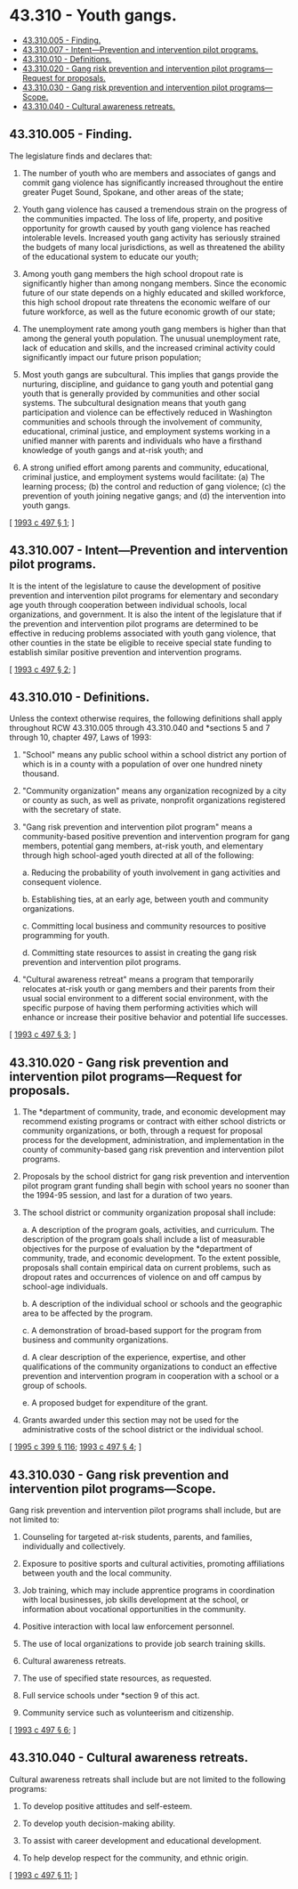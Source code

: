 # 43.310 - Youth gangs.
* [43.310.005 - Finding.](#43310005---finding)
* [43.310.007 - Intent—Prevention and intervention pilot programs.](#43310007---intentprevention-and-intervention-pilot-programs)
* [43.310.010 - Definitions.](#43310010---definitions)
* [43.310.020 - Gang risk prevention and intervention pilot programs—Request for proposals.](#43310020---gang-risk-prevention-and-intervention-pilot-programsrequest-for-proposals)
* [43.310.030 - Gang risk prevention and intervention pilot programs—Scope.](#43310030---gang-risk-prevention-and-intervention-pilot-programsscope)
* [43.310.040 - Cultural awareness retreats.](#43310040---cultural-awareness-retreats)
## 43.310.005 - Finding.
The legislature finds and declares that:

1. The number of youth who are members and associates of gangs and commit gang violence has significantly increased throughout the entire greater Puget Sound, Spokane, and other areas of the state;

2. Youth gang violence has caused a tremendous strain on the progress of the communities impacted. The loss of life, property, and positive opportunity for growth caused by youth gang violence has reached intolerable levels. Increased youth gang activity has seriously strained the budgets of many local jurisdictions, as well as threatened the ability of the educational system to educate our youth;

3. Among youth gang members the high school dropout rate is significantly higher than among nongang members. Since the economic future of our state depends on a highly educated and skilled workforce, this high school dropout rate threatens the economic welfare of our future workforce, as well as the future economic growth of our state;

4. The unemployment rate among youth gang members is higher than that among the general youth population. The unusual unemployment rate, lack of education and skills, and the increased criminal activity could significantly impact our future prison population;

5. Most youth gangs are subcultural. This implies that gangs provide the nurturing, discipline, and guidance to gang youth and potential gang youth that is generally provided by communities and other social systems. The subcultural designation means that youth gang participation and violence can be effectively reduced in Washington communities and schools through the involvement of community, educational, criminal justice, and employment systems working in a unified manner with parents and individuals who have a firsthand knowledge of youth gangs and at-risk youth; and

6. A strong unified effort among parents and community, educational, criminal justice, and employment systems would facilitate: (a) The learning process; (b) the control and reduction of gang violence; (c) the prevention of youth joining negative gangs; and (d) the intervention into youth gangs.

\[ [1993 c 497 § 1](http://lawfilesext.leg.wa.gov/biennium/1993-94/Pdf/Bills/Session%20Laws/House/1333-S.SL.pdf?cite=1993%20c%20497%20§%201); \]

## 43.310.007 - Intent—Prevention and intervention pilot programs.
It is the intent of the legislature to cause the development of positive prevention and intervention pilot programs for elementary and secondary age youth through cooperation between individual schools, local organizations, and government. It is also the intent of the legislature that if the prevention and intervention pilot programs are determined to be effective in reducing problems associated with youth gang violence, that other counties in the state be eligible to receive special state funding to establish similar positive prevention and intervention programs.

\[ [1993 c 497 § 2](http://lawfilesext.leg.wa.gov/biennium/1993-94/Pdf/Bills/Session%20Laws/House/1333-S.SL.pdf?cite=1993%20c%20497%20§%202); \]

## 43.310.010 - Definitions.
Unless the context otherwise requires, the following definitions shall apply throughout RCW 43.310.005 through 43.310.040 and *sections 5 and 7 through 10, chapter 497, Laws of 1993:

1. "School" means any public school within a school district any portion of which is in a county with a population of over one hundred ninety thousand.

2. "Community organization" means any organization recognized by a city or county as such, as well as private, nonprofit organizations registered with the secretary of state.

3. "Gang risk prevention and intervention pilot program" means a community-based positive prevention and intervention program for gang members, potential gang members, at-risk youth, and elementary through high school-aged youth directed at all of the following:

    a. Reducing the probability of youth involvement in gang activities and consequent violence.

    b. Establishing ties, at an early age, between youth and community organizations.

    c. Committing local business and community resources to positive programming for youth.

    d. Committing state resources to assist in creating the gang risk prevention and intervention pilot programs.

4. "Cultural awareness retreat" means a program that temporarily relocates at-risk youth or gang members and their parents from their usual social environment to a different social environment, with the specific purpose of having them performing activities which will enhance or increase their positive behavior and potential life successes.

\[ [1993 c 497 § 3](http://lawfilesext.leg.wa.gov/biennium/1993-94/Pdf/Bills/Session%20Laws/House/1333-S.SL.pdf?cite=1993%20c%20497%20§%203); \]

## 43.310.020 - Gang risk prevention and intervention pilot programs—Request for proposals.
1. The *department of community, trade, and economic development may recommend existing programs or contract with either school districts or community organizations, or both, through a request for proposal process for the development, administration, and implementation in the county of community-based gang risk prevention and intervention pilot programs.

2. Proposals by the school district for gang risk prevention and intervention pilot program grant funding shall begin with school years no sooner than the 1994-95 session, and last for a duration of two years.

3. The school district or community organization proposal shall include:

    a. A description of the program goals, activities, and curriculum. The description of the program goals shall include a list of measurable objectives for the purpose of evaluation by the *department of community, trade, and economic development. To the extent possible, proposals shall contain empirical data on current problems, such as dropout rates and occurrences of violence on and off campus by school-age individuals.

    b. A description of the individual school or schools and the geographic area to be affected by the program.

    c. A demonstration of broad-based support for the program from business and community organizations.

    d. A clear description of the experience, expertise, and other qualifications of the community organizations to conduct an effective prevention and intervention program in cooperation with a school or a group of schools.

    e. A proposed budget for expenditure of the grant.

4. Grants awarded under this section may not be used for the administrative costs of the school district or the individual school.

\[ [1995 c 399 § 116](http://lawfilesext.leg.wa.gov/biennium/1995-96/Pdf/Bills/Session%20Laws/House/1014.SL.pdf?cite=1995%20c%20399%20§%20116); [1993 c 497 § 4](http://lawfilesext.leg.wa.gov/biennium/1993-94/Pdf/Bills/Session%20Laws/House/1333-S.SL.pdf?cite=1993%20c%20497%20§%204); \]

## 43.310.030 - Gang risk prevention and intervention pilot programs—Scope.
Gang risk prevention and intervention pilot programs shall include, but are not limited to:

1. Counseling for targeted at-risk students, parents, and families, individually and collectively.

2. Exposure to positive sports and cultural activities, promoting affiliations between youth and the local community.

3. Job training, which may include apprentice programs in coordination with local businesses, job skills development at the school, or information about vocational opportunities in the community.

4. Positive interaction with local law enforcement personnel.

5. The use of local organizations to provide job search training skills.

6. Cultural awareness retreats.

7. The use of specified state resources, as requested.

8. Full service schools under *section 9 of this act.

9. Community service such as volunteerism and citizenship.

\[ [1993 c 497 § 6](http://lawfilesext.leg.wa.gov/biennium/1993-94/Pdf/Bills/Session%20Laws/House/1333-S.SL.pdf?cite=1993%20c%20497%20§%206); \]

## 43.310.040 - Cultural awareness retreats.
Cultural awareness retreats shall include but are not limited to the following programs:

1. To develop positive attitudes and self-esteem.

2. To develop youth decision-making ability.

3. To assist with career development and educational development.

4. To help develop respect for the community, and ethnic origin.

\[ [1993 c 497 § 11](http://lawfilesext.leg.wa.gov/biennium/1993-94/Pdf/Bills/Session%20Laws/House/1333-S.SL.pdf?cite=1993%20c%20497%20§%2011); \]


